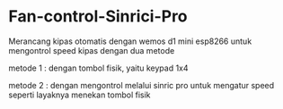# Fan-control-Sinrici-Pro
Merancang kipas otomatis dengan wemos d1 mini esp8266 untuk mengontrol speed kipas dengan dua metode

metode 1 : dengan tombol fisik, yaitu keypad 1x4 

metode 2 : dengan mengontrol melalui sinric pro untuk mengatur speed seperti layaknya menekan tombol fisik
